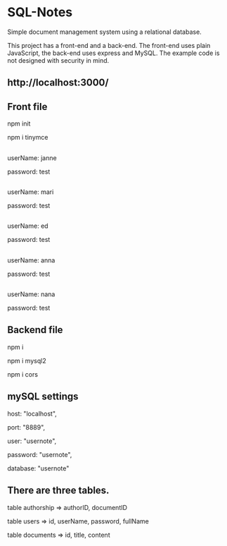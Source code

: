 # SQL-Notes

Simple document management system using a relational database.

This project has a front-end and a back-end. The front-end uses plain JavaScript, the back-end uses express and MySQL.
The example code is not designed with security in mind.

## http://localhost:3000/


## Front file
npm init

npm i tinymce 

##
userName: janne

password: test

##
userName: mari

password: test

##
userName: ed

password: test

##
userName: anna

password: test

##
userName: nana

password: test


## Backend file
npm i

npm i mysql2

npm i cors

## mySQL settings
host: "localhost",

port: "8889",

user: "usernote",

password: "usernote",

database: "usernote"

## There are three tables.
table authorship => authorID, documentID

table users => id, userName, password, fullName

table documents =>  id, title, content

